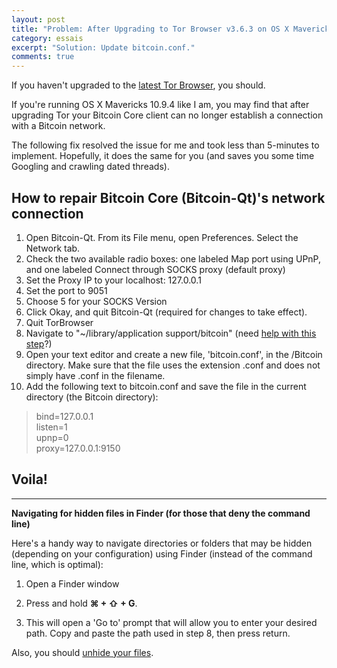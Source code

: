 ```yaml
---
layout: post
title: "Problem: After Upgrading to Tor Browser v3.6.3 on OS X Mavericks 10.9.4, Bitcoin Core is Unable to Connect to Networks"
category: essais
excerpt: "Solution: Update bitcoin.conf."
comments: true
---
```


If you haven't upgraded to the [latest Tor Browser](https://www.torproject.org/download/download-easy.html.en), you should. 

If you're running OS X Mavericks 10.9.4 like I am, you may find that after upgrading Tor your Bitcoin Core client can no longer establish a connection with a Bitcoin network.

The following fix resolved the issue for me and took less than 5-minutes to implement. Hopefully, it does the same for you (and saves you some time Googling and crawling dated threads). 

## How to repair Bitcoin Core (Bitcoin-Qt)'s network connection

1.  Open Bitcoin-Qt. From its File menu, open Preferences. Select the Network tab.
2.  Check the two available radio boxes: one labeled Map port using UPnP, and one labeled Connect through SOCKS proxy (default proxy)
3.  Set the Proxy IP to your localhost: 127.0.0.1
4.  Set the port to 9051
5.  Choose 5 for your SOCKS Version
6.  Click Okay, and quit Bitcoin-Qt (required for changes to take effect).
7.  Quit TorBrowser
8.  Navigate to "~/library/application support/bitcoin" (need [help with this step](#morehelp)?)
9. Open your text editor and create a new file, 'bitcoin.conf', in the /Bitcoin directory. Make sure that the file uses the extension .conf and does not simply have .conf in the filename. 
10. Add the following text to bitcoin.conf and save the file in the current directory (the Bitcoin directory):

> bind=127.0.0.1  
> listen=1  
> upnp=0  
> proxy=127.0.0.1:9150

## Voila!

<hr>

<a id="morehelp"></a>**Navigating for hidden files in Finder (for those that deny the command line)**

Here's a handy way to navigate directories or folders that may be hidden (depending on your configuration) using Finder (instead of the command line, which is optimal):

1. Open a Finder window

2. Press and hold  <span style="font-weight:bold">&#x2318; + &#x21E7; + G</span>. 

3. This will open a 'Go to' prompt that will allow you to enter your desired path. Copy and paste the path used in step 8, then press return.</p>

Also, you should [unhide your files](http://ianlunn.co.uk/articles/quickly-showhide-hidden-files-mac-os-x-mavericks/).


<a href="https://plus.google.com/+VincentBarr0?rel=author"></a>